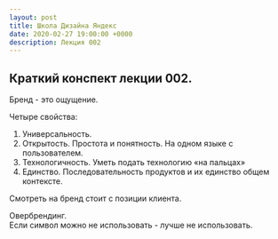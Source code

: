 ```yaml
---
layout: post
title: Школа Дизайна Яндекс
date: 2020-02-27 19:00:00 +0000
description: Лекция 002
---
```

## Краткий конспект лекции 002. ##

Бренд - это ощущение.  

Четыре свойства:  

1. Универсальность.
2. Открытость. Простота и понятность. На одном языке с пользователем.
3. Технологичность. Уметь подать технологию «на пальцах»
4. Единство. Последовательность продуктов и их единство общем контексте.

Смотреть на бренд стоит с позиции клиента.

Овербрендинг.  
Если символ можно не использовать - лучше не использовать.

